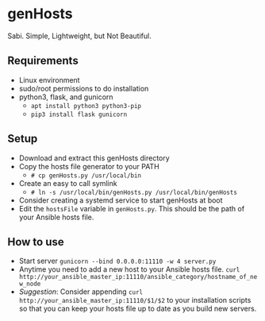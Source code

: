 # genHosts
Sabi. Simple, Lightweight, but Not Beautiful.

## Requirements
- Linux environment
- sudo/root permissions to do installation
- python3, flask, and gunicorn
  - `apt install python3 python3-pip`
  - `pip3 install flask gunicorn`
 
## Setup
- Download and extract this genHosts directory
- Copy the hosts file generator to your PATH
  - `# cp genHosts.py /usr/local/bin`
- Create an easy to call symlink
  - `# ln -s /usr/local/bin/genHosts.py /usr/local/bin/genHosts`
- Consider creating a systemd service to start genHosts at boot
- Edit the `hostsFile` variable in `genHosts.py`.  This should be the path of your Ansible hosts file.

## How to use
- Start server `gunicorn --bind 0.0.0.0:11110 -w 4 server.py`
- Anytime you need to add a new host to your Ansible hosts file.  `curl http://your_ansible_master_ip:11110/ansible_category/hostname_of_new_node`
- *Suggestion*: Consider appending `curl http://your_ansible_master_ip:11110/$1/$2` to your installation scripts so that you can keep your hosts file up to date as you build new servers.
